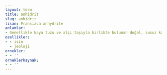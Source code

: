 ```yaml
---
layout: term
title: anhidrit
slug: anhidrit
lisan: Fransızca anhydrite
anlamlar:
- Genellikle kaya tuzu ve alçı taşıyla birlikte bulunan doğal, susuz kalsiyum sülfat
ozellikler:
- - isim
  - jeoloji
ornekler:
- - ''
orneklerkaynak:
- - ''
---
```

